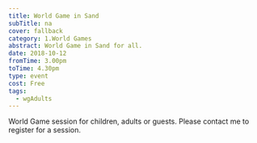 ```yaml
---
title: World Game in Sand
subTitle: na
cover: fallback
category: 1.World Games
abstract: World Game in Sand for all.
date: 2018-10-12
fromTime: 3.00pm
toTime: 4.30pm
type: event
cost: Free
tags:
  - wgAdults
---
```


World Game session for children, adults or guests. Please contact me to register for a session.

